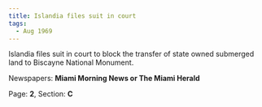 ```yaml
---  
title: Islandia files suit in court  
tags:  
  - Aug 1969  
---  
```

  
Islandia files suit in court to block the transfer of state owned submerged land to Biscayne National Monument.  
  
Newspapers: **Miami Morning News or The Miami Herald**  
  
Page: **2**, Section: **C** 
